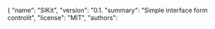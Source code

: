 
{
  "name": "SIKit",
  "version": "0.1.
  "summary": "Simple interface form controlit",
  "license": "MIT",
  "authors": 
